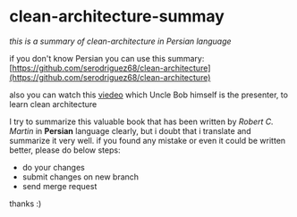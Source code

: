 # clean-architecture-summay
*this is a summary of clean-architecture in Persian language*

if you don't know Persian you can use this summary: [https://github.com/serodriguez68/clean-architecture](https://github.com/serodriguez68/clean-architecture)

also you can watch this [viedeo](https://youtu.be/sn0aFEMVTpA) which Uncle Bob himself is the presenter, to learn clean architecture

I try to summarize this valuable book that has been written by *Robert C. Martin* in **Persian** language clearly, but i doubt that i translate and summarize it very well. if you found any mistake or even it could be written better, please do below steps:

- do your changes
- submit changes on new branch 
- send merge request

thanks :)
